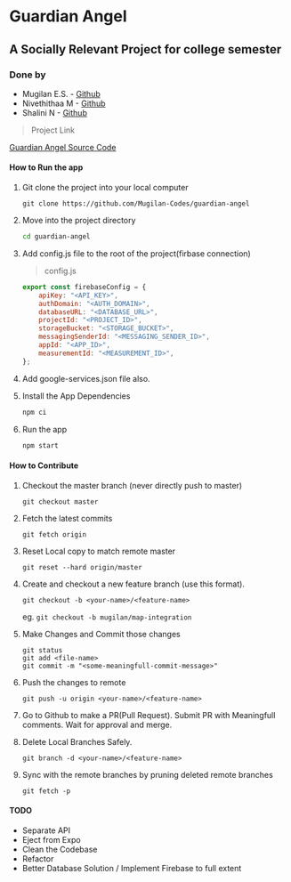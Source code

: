 # Guardian Angel

## A Socially Relevant Project for college semester

### Done by

- Mugilan E.S. - [Github](https://github.com/Mugilan-Codes)
- Nivethithaa M - [Github](https://github.com/Nivethithaa-M)
- Shalini N - [Github](https://github.com/Shalini-CEG)

> Project Link

[Guardian Angel Source Code](https://github.com/Mugilan-Codes/guardian-angel)

#### How to Run the app

1. Git clone the project into your local computer

    ```git
    git clone https://github.com/Mugilan-Codes/guardian-angel
    ```

1. Move into the project directory

    ```zsh
    cd guardian-angel
    ```

1. Add config.js file to the root of the project(firbase connection)

    > config.js

    ```js
    export const firebaseConfig = {
        apiKey: "<API_KEY>",
        authDomain: "<AUTH_DOMAIN>",
        databaseURL: "<DATABASE_URL>",
        projectId: "<PROJECT_ID>",
        storageBucket: "<STORAGE_BUCKET>",
        messagingSenderId: "<MESSAGING_SENDER_ID>",
        appId: "<APP_ID>",
        measurementId: "<MEASUREMENT_ID>",
    };
    ```

1. Add google-services.json file also.

1. Install the App Dependencies

    ```zsh
    npm ci
    ```

1. Run the app

    ```zsh
    npm start
    ```

#### How to Contribute

1. Checkout the master branch (never directly push to master)

    ```git
    git checkout master
    ```

1. Fetch the latest commits

    ```git
    git fetch origin
    ```

1. Reset Local copy to match remote master

    ```git
    git reset --hard origin/master
    ```

1. Create and checkout a new feature branch (use this format).

    ```git
    git checkout -b <your-name>/<feature-name>
    ```

    eg. `git checkout -b mugilan/map-integration`

1. Make Changes and Commit those changes

    ```git
    git status
    git add <file-name>
    git commit -m "<some-meaningfull-commit-message>"
    ```

1. Push the changes to remote

    ```git
    git push -u origin <your-name>/<feature-name>
    ```

1. Go to Github to make a PR(Pull Request). Submit PR with Meaningfull comments. Wait for approval and merge.

1. Delete Local Branches Safely.

    ```git
    git branch -d <your-name>/<feature-name>
    ```

1. Sync with the remote branches by pruning deleted remote branches

    ```git
    git fetch -p
    ```

#### TODO

- Separate API
- Eject from Expo
- Clean the Codebase
- Refactor
- Better Database Solution / Implement Firebase to full extent
